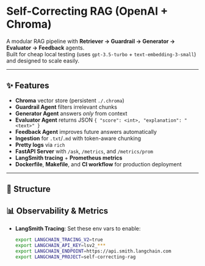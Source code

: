 # Self-Correcting RAG (OpenAI + Chroma)

A modular RAG pipeline with **Retriever → Guardrail → Generator → Evaluator → Feedback** agents.  
Built for cheap local testing (uses `gpt-3.5-turbo` + `text-embedding-3-small`) and designed to scale easily.

---

## ✨ Features
- **Chroma** vector store (persistent `./.chroma`)
- **Guardrail Agent** filters irrelevant chunks
- **Generator Agent** answers *only* from context
- **Evaluator Agent** returns JSON `{ "score": <int>, "explanation": "<text>" }`
- **Feedback Agent** improves future answers automatically
- **Ingestion** for `.txt`/`.md` with token-aware chunking
- **Pretty logs** via `rich`
- **FastAPI Server** with `/ask`, `/metrics`, and `/metrics/prom`
- **LangSmith tracing** + **Prometheus metrics**
- **Dockerfile**, **Makefile**, and **CI workflow** for production deployment

---

## 🧱 Structure

## 📊 Observability & Metrics

- **LangSmith Tracing**: Set these env vars to enable:
  ```bash
  export LANGCHAIN_TRACING_V2=true
  export LANGCHAIN_API_KEY=lsv2_***
  export LANGCHAIN_ENDPOINT=https://api.smith.langchain.com
  export LANGCHAIN_PROJECT=self-correcting-rag
